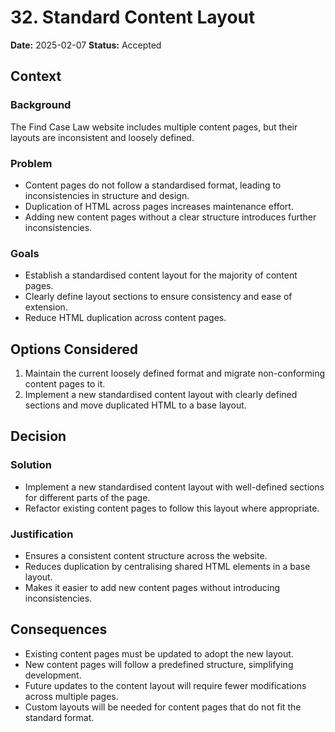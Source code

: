 # 32. Standard Content Layout

**Date:** 2025-02-07
**Status:** Accepted

## Context

### Background

The Find Case Law website includes multiple content pages, but their layouts are inconsistent and loosely defined.

### Problem

- Content pages do not follow a standardised format, leading to inconsistencies in structure and design.
- Duplication of HTML across pages increases maintenance effort.
- Adding new content pages without a clear structure introduces further inconsistencies.

### Goals

- Establish a standardised content layout for the majority of content pages.
- Clearly define layout sections to ensure consistency and ease of extension.
- Reduce HTML duplication across content pages.

## Options Considered

1. Maintain the current loosely defined format and migrate non-conforming content pages to it.
2. Implement a new standardised content layout with clearly defined sections and move duplicated HTML to a base layout.

## Decision

### Solution

- Implement a new standardised content layout with well-defined sections for different parts of the page.
- Refactor existing content pages to follow this layout where appropriate.

### Justification

- Ensures a consistent content structure across the website.
- Reduces duplication by centralising shared HTML elements in a base layout.
- Makes it easier to add new content pages without introducing inconsistencies.

## Consequences

- Existing content pages must be updated to adopt the new layout.
- New content pages will follow a predefined structure, simplifying development.
- Future updates to the content layout will require fewer modifications across multiple pages.
- Custom layouts will be needed for content pages that do not fit the standard format.
